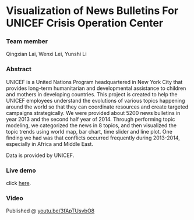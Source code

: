 Visualization of News Bulletins For UNICEF Crisis Operation Center
=========================
### Team member
Qingxian Lai, Wenxi Lei, Yunshi Li

### Abstract
UNICEF is a United Nations Program headquartered in New York City that provides long-term humanitarian and developmental assistance to children and mothers in developing countries. This project is created to help the UNICEF employees understand the evolutions of various topics happening around the world so that they can coordinate resources and create targeted campaigns strategically. We were provided about 5200 news bulletins in year 2013 and the second half year of 2014. Through performing topic modeling, we categorized the news in 8 topics, and then visualized the topic trends using world map, bar chart, time slider and line plot. One finding we had was that conflicts occurred frequently during 2013-2014, especially in Africa and Middle East.

Data is provided by UNICEF.

### Live demo
click [here](http://nyu-cs6313-projects.github.io/sp2015-group16/base.html).

### Video
Published @ [youtu.be/3fApTUsvbO8](http://youtu.be/3fApTUsvbO8)

